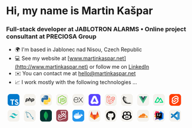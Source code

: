 # Hi, my name is Martin Kašpar

### Full-stack developer at JABLOTRON ALARMS • Online project consultant at PRECIOSA Group

- 🌍 I'm based in Jablonec nad Nisou, Czech Republic
- 💻 See my website at [www.martinkaspar.net](http://www.martinkaspar.net) or follow me on [LinkedIn](https://www.linkedin.com/in/kaspim)
- ✉️ You can contact me at [hello@martinkaspar.net](mailto:hello@martinkaspar.net)
- 📈 I work mostly with the following technologies ...

[<img style="margin: 4px; width: 32px; height: 32px" alt="TypeScript" width="32px" height="32px" src="/media/technologies/typescript.svg" />](https://www.typescriptlang.org/)
[<img style="margin: 4px; width: 32px; height: 32px" alt="PHP" width="32px" height="32px" src="/media/technologies/php.svg" />](https://www.php.net/)
[<img style="margin: 4px; width: 32px; height: 32px" alt="Python" width="32px" height="32px" src="/media/technologies/python.svg" />](https://www.python.org/)
[<img style="margin: 4px; width: 32px; height: 32px" alt="Node.js" width="32px" height="32px" src="/media/technologies/nodejs.svg" />](https://nodejs.org/)
[<img style="margin: 4px; width: 32px; height: 32px" alt="Express.js" width="32px" height="32px" src="/media/technologies/expressjs.svg" />](https://expressjs.com/)
[<img style="margin: 4px; width: 32px; height: 32px" alt="Adonis" width="32px" height="32px" src="/media/technologies/adonis.svg" />](https://adonisjs.com/)
[<img style="margin: 4px; width: 32px; height: 32px" alt="Laravel" width="32px" height="32px" src="/media/technologies/laravel.svg" />](https://laravel.com/)
[<img style="margin: 4px; width: 32px; height: 32px" alt="Flask" width="32px" height="32px" src="/media/technologies/flask.svg" />](https://flask.palletsprojects.com/)
[<img style="margin: 4px; width: 32px; height: 32px" alt="Vue.js" width="32px" height="32px" src="/media/technologies/vuejs.svg" />](https://vuejs.org/)
[<img style="margin: 4px; width: 32px; height: 32px" alt="Nuxt" width="32px" height="32px" src="/media/technologies/nuxtjs.svg" />](https://nuxt.com/)
[<img style="margin: 4px; width: 32px; height: 32px" alt="Svelte" width="32px" height="32px" src="/media/technologies/svelte.svg" />](https://svelte.dev/)
[<img style="margin: 4px; width: 32px; height: 32px" alt="TailwindCSS" width="32px" height="32px" src="/media/technologies/tailwindcss.svg" />](https://tailwindcss.com/)
[<img style="margin: 4px; width: 32px; height: 32px" alt="MySQL" width="32px" height="32px" src="/media/technologies/mysql.svg" />](https://www.mysql.com/)
[<img style="margin: 4px; width: 32px; height: 32px" alt="MongoDB" width="32px" height="32px" src="/media/technologies/mongodb.svg" />](https://www.mongodb.com/)
[<img style="margin: 4px; width: 32px; height: 32px" alt="Jest" width="32px" height="32px" src="/media/technologies/jest.svg" />](https://jestjs.io/)
[<img style="margin: 4px; width: 32px; height: 32px" alt="Docker" width="32px" height="32px" src="/media/technologies/docker.svg" />](https://www.docker.com/)
[<img style="margin: 4px; width: 32px; height: 32px" alt="GitLab" width="32px" height="32px" src="/media/technologies/gitlab.svg" />](https://www.gitlab.com/)
[<img style="margin: 4px; width: 32px; height: 32px" alt="GitHub" width="32px" height="32px" src="/media/technologies/github.svg" />](https://www.github.com/)
[<img style="margin: 4px; width: 32px; height: 32px" alt="Copilot" width="32px" height="32px" src="/media/technologies/copilot.svg" />](https://github.com/features/copilot/)
[<img style="margin: 4px; width: 32px; height: 32px" alt="CloudFlare" width="32px" height="32px" src="/media/technologies/cloudflare.svg" />](https://www.cloudflare.com/)
[<img style="margin: 4px; width: 32px; height: 32px" alt="JetBrains" width="32px" height="32px" src="/media/technologies/idea.svg" />](https://www.jetbrains.com/)
[<img style="margin: 4px; width: 32px; height: 32px" alt="VS Code" width="32px" height="32px" src="/media/technologies/vscode.svg" />](https://code.visualstudio.com/)

